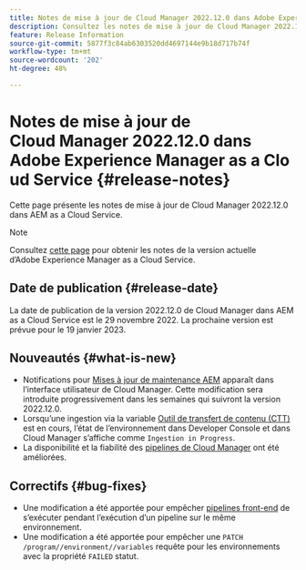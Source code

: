 ```yaml
---
title: Notes de mise à jour de Cloud Manager 2022.12.0 dans Adobe Experience Manager as a Cloud Service
description: Consultez les notes de mise à jour de Cloud Manager 2022.12.0 dans AEM as a Cloud Service.
feature: Release Information
source-git-commit: 5877f3c84ab6303520dd4697144e9b18d717b74f
workflow-type: tm+mt
source-wordcount: '202'
ht-degree: 48%

---
```



# Notes de mise à jour de Cloud Manager 2022.12.0 dans Adobe Experience Manager as a Cloud Service {#release-notes}

Cette page présente les notes de mise à jour de Cloud Manager 2022.12.0 dans AEM as a Cloud Service.

>[!NOTE]
>
>Consultez [cette page](/help/release-notes/release-notes-cloud/release-notes-current.md) pour obtenir les notes de la version actuelle d’Adobe Experience Manager as a Cloud Service.

## Date de publication {#release-date}

La date de publication de la version 2022.12.0 de Cloud Manager dans AEM as a Cloud Service est le 29 novembre 2022. La prochaine version est prévue pour le 19 janvier 2023.

## Nouveautés {#what-is-new}

* Notifications pour [Mises à jour de maintenance AEM](/help/overview/what-is-new-and-different.md#aem-updates) apparaît dans l’interface utilisateur de Cloud Manager. Cette modification sera introduite progressivement dans les semaines qui suivront la version 2022.12.0.
* Lorsqu’une ingestion via la variable [Outil de transfert de contenu (CTT)](/help/journey-migration/content-transfer-tool/using-content-transfer-tool/overview-content-transfer-tool.md) est en cours, l’état de l’environnement dans Developer Console et dans Cloud Manager s’affiche comme `Ingestion in Progress`.
* La disponibilité et la fiabilité des [pipelines de Cloud Manager](/help/implementing/cloud-manager/configuring-pipelines/introduction-ci-cd-pipelines.md) ont été améliorées.

## Correctifs {#bug-fixes}

* Une modification a été apportée pour empêcher [pipelines front-end](/help/implementing/cloud-manager/configuring-pipelines/introduction-ci-cd-pipelines.md#front-end) de s’exécuter pendant l’exécution d’un pipeline sur le même environnement.
* Une modification a été apportée pour empêcher une `PATCH /program//environment//variables` requête pour les environnements avec la propriété `FAILED` statut.
